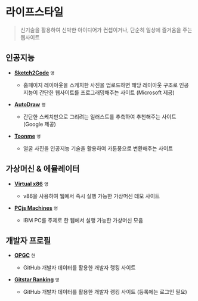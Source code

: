 # 라이프스타일

> 신기술을 활용하여 신박한 아이디어가 컨셉이거나, 단순히 일상에 즐거움을 주는 웹사이트

## 인공지능

 - **[Sketch2Code](https://sketch2code.azurewebsites.net)** `영`
   - 홈페이지 레이아웃을 스케치한 사진을 업로드하면 해당 레이아웃 구조로 인공지능이 간단한 웹사이트를 프로그래밍해주는 사이트 (Microsoft 제공)

 - **[AutoDraw](https://www.autodraw.com)** `영`
   - 간단한 스케치만으로 그리려는 일러스트를 추측하여 추천해주는 사이트 (Google 제공)

 - **[Toonme](https://toonme.com)** `영`
   - 얼굴 사진을 인공지능 기술을 활용하여 카툰풍으로 변환해주는 사이트

## 가상머신 & 에뮬레이터

 - **[Virtual x86](https://copy.sh/v86)** `영`
   - v86을 사용하여 웹에서 즉시 실행 가능한 가상머신 데모 사이트

 - **[PCjs Machines](https://www.pcjs.org)** `영`
   - IBM PC를 주제로 한 웹에서 실행 가능한 가상머신 모음

## 개발자 프로필

- **[OPGC](https://opgc.me)** `한`
   - GitHub 개발자 데이터를 활용한 개발자 랭킹 사이트

- **[Gitstar Ranking](https://gitstar-ranking.com)** `영`
   - GitHub 개발자 데이터를 활용한 개발자 랭킹 사이트 (등록에는 로그인 필요)
